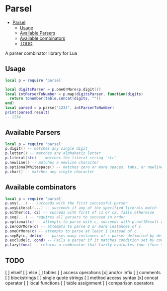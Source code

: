 # Parsel

<!--toc:start-->
- [Parsel](#parsel)
  - [Usage](#usage)
  - [Available Parsers](#available-parsers)
  - [Available combinators](#available-combinators)
  - [TODO](#todo)
<!--toc:end-->

A parser combinator library for Lua 

## Usage

```lua
local p = require 'parsel'

local digitsParser = p.oneOrMore(p.digit())
local intParserToNumber = p.map(digitsParser, function(digits)
  return tonumber(table.concat(digits, ""))
end)
local parsed = p.parse("1234", intParserToNumber)
print(parsed.result)
-- 1234
```

## Available Parsers

```lua
local p = require 'parsel'
p.digit() -- matches any single digit
p.letter() -- matches any alphabetic letter
p.literal(str) -- matches the literal string `str`
p.newline() -- matches a newline character
p.optionalWhitespace() -- matches zero or more spaces, tabs, or newlines
p.char() -- matches any single character
```

## Available combinators

```lua
local p = require 'parsel'
p.any(...) -- succeeds with the first successful parser
p.anyLiteral(...) -- succeeds if any of the specified literals match
p.either(c1, c2) -- succeds with first of c1 or c2, fails otherwise
p.seq(...) -- requires all parsers to succeed in order
p.optional(c) -- attempts to parse with c, succeeds with p.nullResult otherwise
p.zeroOrMore(c) -- attempts to parse 0 or more instances of c
p.oneOrMore(c) -- attempts to parse at least 1 instead of c
p.sepBy(c, delim) -- parses many instances of c parser delimited by delim parser
p.exclude(c, cond) -- Fails a parser if it matches condition set by cond
p.lazy(func) -- returns a combinator that lazily evaluates func (func should return a parser)
```


## TODO
[ ] elseif 
[ ] else 
[ ] tables
[ ] access operations
[x] and/or infix
[ ] comments
[ ] blockstrings
[ ] single quote strings
[ ] method access syntax
[x] concat operator
[ ] local functions
[ ] table assignment
[ ] comparison operators
